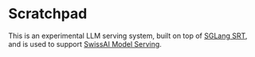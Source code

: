 # Scratchpad

This is an experimental LLM serving system, built on top of [SGLang SRT](https://github.com/sgl-project/sglang/tree/main/python), and is used to support [SwissAI Model Serving](https://fmapi.swissai.cscs.ch/).

